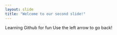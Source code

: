 ```yaml
---
layout: slide
title: "Welcome to our second slide!"
---
```

Learning Github for fun
Use the left arrow to go back!
